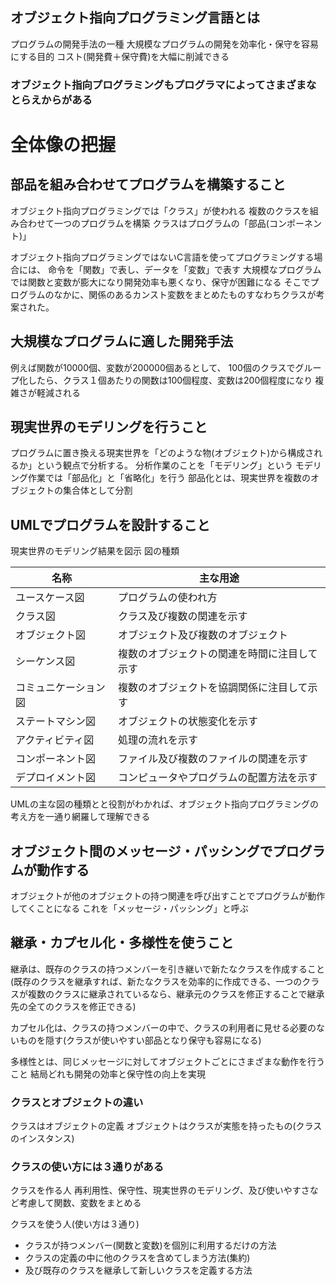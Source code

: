 ## オブジェクト指向プログラミング言語とは

プログラムの開発手法の一種
大規模なプログラムの開発を効率化・保守を容易にする目的
コスト(開発費＋保守費)を大幅に削減できる

### オブジェクト指向プログラミングもプログラマによってさまざまなとらえからがある

# 全体像の把握

## 部品を組み合わせてプログラムを構築すること

オブジェクト指向プログラミングでは「クラス」が使われる
複数のクラスを組み合わせて一つのプログラムを構築
クラスはプログラムの「部品(コンポーネント)」

オブジェクト指向プログラミングではないC言語を使ってプログラミングする場合には、
命令を「関数」で表し、データを「変数」で表す
大規模なプログラムでは関数と変数が膨大になり開発効率も悪くなり、保守が困難になる
そこでプログラムのなかに、関係のあるカンスト変数をまとめたものすなわちクラスが考案された。

## 大規模なプログラムに適した開発手法

例えば関数が10000個、変数が200000個あるとして、
100個のクラスでグループ化したら、クラス１個あたりの関数は100個程度、変数は200個程度になり
複雑さが軽減される

## 現実世界のモデリングを行うこと

プログラムに置き換える現実世界を「どのような物(オブジェクト)から構成されるか」という観点で分析する。
分析作業のことを「モデリング」という
モデリング作業では「部品化」と「省略化」を行う
部品化とは、現実世界を複数のオブジェクトの集合体として分割

## UMLでプログラムを設計すること

現実世界のモデリング結果を図示
図の種類

|名称|主な用途|
| ---- | ---- |
|ユースケース図|プログラムの使われ方|
|クラス図|クラス及び複数の関連を示す|
|オブジェクト図|オブジェクト及び複数のオブジェクト|
|シーケンス図|複数のオブジェクトの関連を時間に注目して示す|
|コミュニケーション図|複数のオブジェクトを協調関係に注目して示す|
|ステートマシン図|オブジェクトの状態変化を示す|
|アクティビティ図|処理の流れを示す|
|コンポーネント図|ファイル及び複数のファイルの関連を示す|
|デプロイメント図|コンピュータやプログラムの配置方法を示す|

UMLの主な図の種類とと役割がわかれば、オブジェクト指向プログラミングの考え方を一通り網羅して理解できる

## オブジェクト間のメッセージ・パッシングでプログラムが動作する 

オブジェクトが他のオブジェクトの持つ関連を呼び出すことでプログラムが動作してくことになる
これを「メッセージ・パッシング」と呼ぶ

## 継承・カプセル化・多様性を使うこと

継承は、既存のクラスの持つメンバーを引き継いで新たなクラスを作成すること(既存のクラスを継承すれば、新たなクラスを効率的に作成できる、一つのクラスが複数のクラスに継承されているなら、継承元のクラスを修正することで継承先の全てのクラスを修正できる)

カプセル化は、クラスの持つメンバーの中で、クラスの利用者に見せる必要のないものを隠す(クラスが使いやすい部品となり保守も容易になる)

多様性とは、同じメッセージに対してオブジェクトごとにさまざまな動作を行うこと
結局どれも開発の効率と保守性の向上を実現

### クラスとオブジェクトの違い

クラスはオブジェクトの定義
オブジェクトはクラスが実態を持ったもの(クラスのインスタンス)

### クラスの使い方には３通りがある

クラスを作る人
再利用性、保守性、現実世界のモデリング、及び使いやすさなど考慮して関数、変数をまとめる

クラスを使う人(使い方は３通り)
- クラスが持つメンバー(関数と変数)を個別に利用するだけの方法
- クラスの定義の中に他のクラスを含めてしまう方法(集約)
- 及び既存のクラスを継承して新しいクラスを定義する方法









